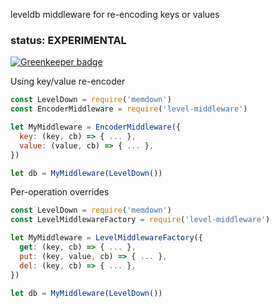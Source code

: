 leveldb middleware for re-encoding keys or values

### status: EXPERIMENTAL

[![Greenkeeper badge](https://badges.greenkeeper.io/kumavis/level-middleware.svg)](https://greenkeeper.io/)

Using key/value re-encoder
```js
const LevelDown = require('memdown')
const EncoderMiddleware = require('level-middleware')

let MyMiddleware = EncoderMiddleware({
  key: (key, cb) => { ... },
  value: (value, cb) => { ... },
})

let db = MyMiddleware(LevelDown())
```

Per-operation overrides
```js
const LevelDown = require('memdown')
const LevelMiddlewareFactory = require('level-middleware')

let MyMiddleware = LevelMiddlewareFactory({
  get: (key, cb) => { ... },
  put: (key, value, cb) => { ... },
  del: (key, cb) => { ... },
})

let db = MyMiddleware(LevelDown())
```